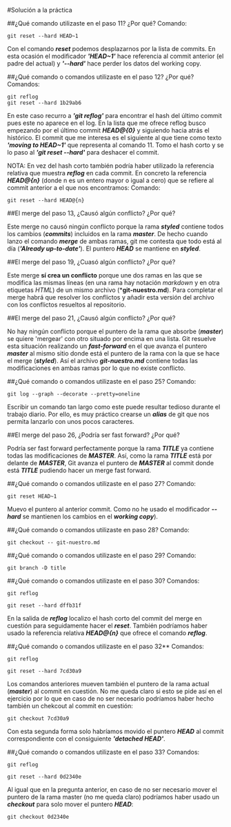 #Solución a la práctica

##¿Qué comando utilizaste en el paso 11? ¿Por qué?
Comando: 

    git reset --hard HEAD~1

Con el comando ***reset*** podemos desplazarnos por la lista de commits. En esta ocasión el modificador ***'HEAD~1'*** hace referencia al commit anterior (el padre del actual) y  ***'--hard'*** hace perder los datos del working copy.

##¿Qué comando o comandos utilizaste en el paso 12? ¿Por qué?
Comandos:

	git reflog
	git reset --hard 1b29ab6

En este caso recurro a ***'git reflog'*** para encontrar el hash del último commit pues este no aparece en el log. En la lista que me ofrece reflog busco empezando por el último commit ***HEAD@{0}*** y siguiendo hacia atrás el histórico. El commit que me interesa es el siguiente al que tiene como texto ***'moving to HEAD~1'*** que representa al comando 11. Tomo el hash corto y se lo paso al ***'git reset --hard'*** para deshacer el commit.

NOTA: En vez del hash corto también podría haber utilizado la referencia relativa que muestra ***reflog*** en cada commit. En concreto la referencia ***HEAD@{n}*** (donde n es un entero mayor o igual a cero) que se refiere al commit anterior a el que nos encontramos:
Comando:

	git reset --hard HEAD@{n}

##El merge del paso 13, ¿Causó algún conflicto? ¿Por qué?

Este merge no causó ningún conflicto porque la rama ***styled*** contiene todos los cambios (***commits***) incluidos en la rama ***master***. De hecho cuando lanzo el comando ***merge*** de ambas ramas, git me contesta que todo está al día (***'Already up-to-date'***). El puntero ***HEAD*** se mantiene en ***styled***.

##El merge del paso 19, ¿Cuasó algún conflicto? ¿Por qué?

Este merge **sí crea un conflicto** porque une dos ramas en las que se modifica las mismas líneas (en una rama hay notación *markdown* y en otra etiquetas *HTML*) de un mismo archivo (***git-nuestro.md**). Para completar el merge habrá que resolver los conflictos y añadir esta versión del archivo con los conflictos resueltos al repositorio.

##El merge del paso 21, ¿Causó algún conflicto? ¿Por qué?

No hay ningún conflicto porque el puntero de la rama que absorbe (***master***) se quiere 'mergear' con otro situado por encima en una lista. Git resuelve esta situación realizando un ***fast-forward*** en el que avanza el puntero ***master*** al mismo sitio donde está el puntero de la rama con la que se hace el merge (***styled***). Así el archivo ***git-nuestro.md*** contiene todas las modificaciones en ambas ramas por lo que no existe conflicto.

##¿Qué comando o comandos utilizaste en el paso 25?
Comando:

	git log --graph --decorate --pretty=oneline

Escribir un comando tan largo como este puede resultar tedioso durante el trabajo diario. Por ello, es muy práctico crearse un ***alias*** de git que nos permita lanzarlo con unos pocos caracteres.

##El merge del paso 26, ¿Podría ser fast forward? ¿Por qué?

Podría ser fast forward perfectamente porque la rama ***TITLE*** ya contiene todas las modificaciones de ***MASTER***. Así, como la rama ***TITLE*** está por delante de ***MASTER***, Git avanza el puntero de ***MASTER*** al commit donde está ***TITLE*** pudiendo hacer un merge fast forward.

##¿Qué comando o comandos utilizaste en el paso 27?
Comando:

	git reset HEAD~1

Muevo el puntero al anterior commit. Como no he usado el modificador ***--hard*** se mantienen los cambios en el ***working copy***).

##¿Qué comando o comandos utilizaste en paso 28?
Comando:

	git checkout -- git-nuestro.md

##¿Qué comando o comandos utilizaste en el paso 29?
Comando:

	git branch -D title

##¿Qué comando o comandos utilizaste en el paso 30?
Comandos:

	git reflog

	git reset --hard dffb31f

En la salida de ***reflog*** localizo el hash corto del commit del merge en cuestión para seguidamente hacer el ***reset***. También podríamos haber usado la referencia relativa ***HEAD@{n}*** que ofrece el comando ***reflog***.

##¿Qué comando o comandos utilizaste en el paso 32**
Comandos:

	git reflog

	git reset --hard 7cd30a9

Los comandos anteriores mueven también el puntero de la rama actual (***master***) al commit en cuestión. No me queda claro si esto se pide así en el ejercicio por lo que en caso de no ser necesario podríamos haber hecho también un chekcout al commit en cuestión:

	git checkout 7cd30a9
	
Con esta segunda forma solo habríamos movido el puntero ***HEAD*** al commit correspondiente con el consiguiente ***'detached HEAD'***.

##¿Qué comando o comandos utilizaste en el paso 33?
Comandos:

	git reflog

	git reset --hard 0d2340e

Al igual que en la pregunta anterior, en caso de no ser necesario mover el puntero de la rama master (no me queda claro) podríamos haber usado un ***checkout*** para solo mover el puntero ***HEAD***:

	git checkout 0d2340e
